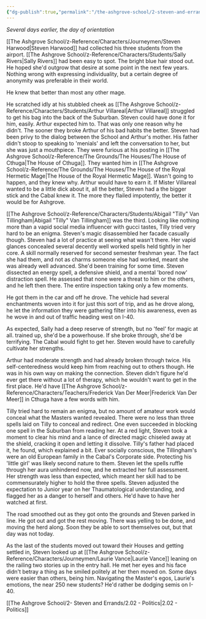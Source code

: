 ```yaml
---
{"dg-publish":true,"permalink":"/the-ashgrove-school/2-steven-and-errands/2-01-what-the-journeyman-saw/"}
---
```


*Several days earlier, the day of orientation*

[[The Ashgrove School/z-Reference/Characters/Journeymen/Steven Harwood\|Steven Harwood]] had collected his three students from the airport. [[The Ashgrove School/z-Reference/Characters/Students/Sally Rivers\|Sally Rivers]] had been easy to spot. The bright blue hair stood out. He hoped she'd outgrow that desire at some point in the next few years. Nothing wrong with expressing individuality, but a certain degree of anonymity was preferable in their world. 

He knew that better than most any other mage. 

He scratched idly at his stubbled cheek as [[The Ashgrove School/z-Reference/Characters/Students/Arthur Villareal\|Arthur Villareal]] struggled to get his bag into the back of the Suburban. Steven could have done it for him, easily. Arthur expected him to. That was only one reason why he didn't. The sooner they broke Arthur of his bad habits the better. Steven had been privy to the dialog between the School and Arthur's mother. His father didn't stoop to speaking to 'menials' and left the conversation to her, but she was just a mouthpiece. They were furious at his posting in [[The Ashgrove School/z-Reference/The Grounds/The Houses/The House of Cthuga\|The House of Cthuga]]. They wanted him in [[The Ashgrove School/z-Reference/The Grounds/The Houses/The House of the Royal Hermetic Mage\|The House of the Royal Hermetic Mage]]. Wasn't going to happen, and they knew why. Arthur would have to earn it. If Mister Villareal wanted to be a little dick about it, all the better, Steven had a the bigger stick and the Cabal knew it. The more they flailed impotently, the better it would be for Ashgrove.

[[The Ashgrove School/z-Reference/Characters/Students/Abigail "Tilly" Van Tillingham\|Abigail "Tilly" Van Tillingham]] was the third. Looking like nothing more than a vapid social media influencer with gucci tastes, Tilly tried very hard to be an enigma. Steven's magic disassembled her facade casually though. Steven had a lot of practice at seeing what wasn't there. Her vapid glances concealed several decently well worked spells held tightly in her core. A skill normally reserved for second semester freshman year. The fact she had them, and not as charms someone else had worked, meant she was already well advanced. She'd been training for some time. Steven dissected an energy spell, a defensive shield, and a mental 'bored now' distraction spell. He assessed that none were a threat to him or the others, and he left then there. The entire inspection taking only a few moments. 

He got them in the car and off he drove. The vehicle had several enchantments woven into it for just this sort of trip, and as he drove along, he let the information they were gathering filter into his awareness, even as he wove in and out of traffic heading west on I-40. 

As expected, Sally had a deep reserve of strength, but no 'feel' for magic at all. trained up, she'd be a powerhouse. If she broke through, she'd be terrifying. The Cabal would fight to get her. Steven would have to carefully cultivate her strengths. 

Arthur had moderate strength and had already broken through twice. His self-centeredness would keep him from reaching out to others though. He was in his own way on making the connection. Steven didn't figure he'd ever get there without a lot of therapy, which he wouldn't want to get in the first place. He'd have [[The Ashgrove School/z-Reference/Characters/Teachers/Frederick Van Der Meer\|Frederick Van Der Meer]] in Cthuga have a few words with him.

Tilly tried hard to remain an enigma, but no amount of amateur work would conceal what the Masters wanted revealed. There were no less than three spells laid on Tilly to conceal and redirect. One even succeeded in blocking one spell in the Suburban from reading her. At a red light, Steven took a moment to clear his mind and a lance of directed magic chiseled away at the shield, cracking it open and letting it dissolve. Tilly's father had placed it, he found, which explained a bit. Ever socially conscious, the Tillingham's were an old European family in the Cabal's Corporate side. Protecting his 'little girl' was likely second nature to them. Steven let the spells ruffle through her aura unhindered now, and he extracted her full assessment. Her strength was less than expected, which meant her skill had to be commensurately higher to hold the three spells. Steven adjusted the expectation to Junior year on her Thaumatological understanding, and flagged her as a danger to herself and others. He'd have to have her watched at first.

The road smoothed out as they got onto the grounds and Steven parked in line. He got out and got the rest moving. There was yelling to be done, and moving the herd along. Soon they be able to sort themselves out, but that day was not today. 

As the last of the students moved out toward their Houses and getting settled in, Steven looked up at [[The Ashgrove School/z-Reference/Characters/Journeymen/Laurie Vance\|Laurie Vance]] leaning on the railing two stories up in the entry hall. He met her eyes and his face didn't betray a thing as he smiled politely at her then moved on. Some days were easier than others, being him. Navigating the Master's egos, Laurie's emotions, the near 250 new students? He'd rather be dodging semis on I-40. 

[[The Ashgrove School/2- Steven and Errands/2.02 - Politics\|2.02 - Politics]]

